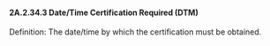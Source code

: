 #### 2A.2.34.3 Date/Time Certification Required (DTM)

Definition: The date/time by which the certification must be obtained.
